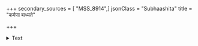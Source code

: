 +++
secondary_sources = [ "MSS_8914",]
jsonClass = "Subhaashita"
title = "कर्मणा बाध्यते"

+++

<details><summary>Text</summary>

कर्मणा बाध्यते बुद्धिर् बुद्ध्या कर्म न बाध्यते।  
सुबुद्धिरपि यद् रामो हैमं हरिणमन्वगात्॥
</details>
